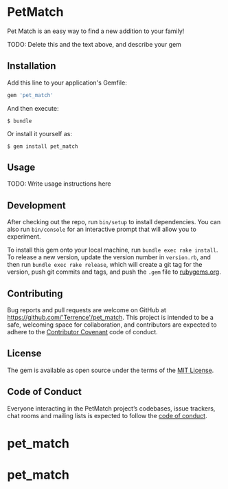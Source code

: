 # PetMatch

Pet Match is an easy way to find a new addition to your family!

TODO: Delete this and the text above, and describe your gem

## Installation

Add this line to your application's Gemfile:

```ruby
gem 'pet_match'
```

And then execute:

    $ bundle

Or install it yourself as:

    $ gem install pet_match

## Usage

TODO: Write usage instructions here

## Development

After checking out the repo, run `bin/setup` to install dependencies. You can also run `bin/console` for an interactive prompt that will allow you to experiment.

To install this gem onto your local machine, run `bundle exec rake install`. To release a new version, update the version number in `version.rb`, and then run `bundle exec rake release`, which will create a git tag for the version, push git commits and tags, and push the `.gem` file to [rubygems.org](https://rubygems.org).

## Contributing

Bug reports and pull requests are welcome on GitHub at https://github.com/'Terrence'/pet_match. This project is intended to be a safe, welcoming space for collaboration, and contributors are expected to adhere to the [Contributor Covenant](http://contributor-covenant.org) code of conduct.

## License

The gem is available as open source under the terms of the [MIT License](https://opensource.org/licenses/MIT).

## Code of Conduct

Everyone interacting in the PetMatch project’s codebases, issue trackers, chat rooms and mailing lists is expected to follow the [code of conduct](https://github.com/'Terrence'/pet_match/blob/master/CODE_OF_CONDUCT.md).
# pet_match
# pet_match

